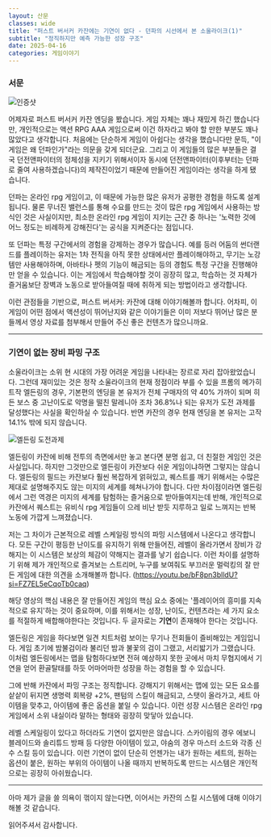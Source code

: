```yaml
---
layout: 산문
classes: wide
title: "퍼스트 버서커 카잔에는 기연이 없다 - 던파의 시선에서 본 소울라이크(1)"
subtitle: "정직하지만 예측 가능한 성장 구조"
date: 2025-04-16
categories: 게임이야기
---
```


### 서문

![인증샷](/images/카잔%20리뷰/카잔%20인증샷.png)

어제자로 퍼스트 버서커 카잔 엔딩을 봤습니다. 게임 자체는 꽤나 재밌게 하긴 했습니다만, 개인적으로는 액션 RPG
AAA 게임으로써 이건 하자라고 봐야 할 만한 부분도 꽤나 많았다고 생각합니다. 처음에는 단순하게 게임이 아쉽다는
생각을 했습니다만 문득, "이 게임은 왜 던파인가"라는 의문을 갖게 되더군요. 그리고 이 게임들의 많은 부분들은
결국 던전앤파이터의 정체성을 지키기 위해서이자 동시에 던전앤파이터(이후부터는 던파로 줄여 사용하겠습니다)의
제작진이었기 때문에 만들어진 게임이라는 생각을 하게 됐습니다.

던파는 온라인 rpg 게임이고, 이 때문에 가능한 많은 유저가 공평한 경험을 하도록 설계됩니다. 물론 무너진 밸런스를
통해 수요를 만드는 것이 많은 rpg 게임에서 사용하는 방식인 것은 사실이지만, 최소한 온라인 rpg 게임이 지키는
근간 중 하나는 '노력한 것에 어느 정도는 비례하게 강해진다'는 공식을 지켜준다는 점입니다.

또 던파는 특정 구간에서의 경험을 강제하는 경우가 많습니다. 예를 등러 어둠의 썬더랜드를 플레이하는 유저는 1차 전직을
아직 못한 상태에서만 플레이해야하고, 무기는 노강템만 사용해야하며, 아바타나 펫의 기능이 해금되는 등의 경험도
특정 구간을 진행해야만 얻을 수 있습니다. 이는 게임에서 학습해야할 것이 굉장히 많고, 학습하는 것 자체가 즐거움보단
장벽과 노동으로 받아들여질 때에 취하게 되는 방법이라고 생각합니다.

이런 관점들을 기반으로, 퍼스트 버서커: 카잔에 대해 이야기해볼까 합니다. 어차피, 이 게임이 어떤 점에서 액션성이
뛰어난지와 같은 이야기들은 이미 저보다 뛰어난 많은 분들께서 영상 자료를 첨부해서 만들어 주신 좋은 컨텐츠가
많으니까요.

---

### 기연이 없는 장비 파밍 구조

소울라이크는 소위 현 시대의 가장 어려운 게임을 나타내는 장르로 자리 잡아왔었습니다. 그런데 재미있는 것은
정작 소울라이크의 현재 정점이라 부를 수 있을 프롬의 메가히트작 엘든링의 경우, 기본편의 엔딩을 본 유저가 전체
구매자의 약 40% 가까이 되며 히든 보스 중 고난이도로 악명을 떨친 말레니아 조차 36.8%나 되는 유저가 도전 과제를
달성했다는 사실을 확인하실 수 있습니다. 반면 카잔의 경우 현재 엔딩을 본 유저는 고작 14.1% 밖에 되지 않습니다.

![엘든링 도전과제](/images/카잔%20리뷰/엘든링%20도전과제.png)

엘든링이 카잔에 비해 전투의 측면에서만 놓고 본다면 분명 쉽고, 더 친절한 게임인 것은 사실입니다. 하지만 그것만으로
엘든링이 카잔보다 쉬운 게임이냐하면 그렇지는 않습니다. 엘든링의 필드는 카잔보다 훨씬 복잡하게 얽혀있고, 퀘스트를
깨기 위해서는 수많은 제대로 설명해주지도 않는 미지의 세계를 헤쳐나가야 합니다. 다만 차이점이라면 엘든링에서
그런 역경은 미지의 세계를 탐험하는 즐거움으로 받아들여지는데 반해, 개인적으로 카잔에서 퀘스트는 유비식 rpg
게임들이 으레 비난 받듯 지루하고 일로 느껴지는 반복 노동에 가깝게 느껴졌습니다.

저는 그 차이가 근본적으로 레벨 스케일링 방식의 파밍 시스템에서 나온다고 생각합니다. 모든 구간이 평등한 난이도를
유지하기 위해 만들어진, 레벨이 올라가면서 장비가 강해지는 이 시스템은 보상의 체감이 약해지는 결과를 낳기 쉽습니다.
이런 차이를 설명하기 위해 제가 개인적으로 즐겨보는 스트리머, 누구를 보여줘도 부끄러운 멀럭킹의 잘 만든 게임에
대한 의견을 소개해볼까 합니다.
(https://youtu.be/bF8pn3blldU?si=FZ7EL5eCqoTb0caq)

해당 영상의 핵심 내용은 잘 만들어진 게임의 핵심 요소 중에는 '플레이어의 흥미를 지속적으로 유지'하는 것이 중요하며,
이를 위해서는 성장, 난이도, 컨텐츠라는 세 가지 요소를 적절하게 배합해야한다는 것입니다. 두 글자로는 **기연**이
존재해야 한다는 것입니다.

엘든링은 게임을 하다보면 일견 치트처럼 보이는 무기나 전회들이 즐비해있는 게임입니다. 게임 초기에 밤불검이라
불리던 밤과 불꽃의 검이 그랬고, 서리밟기가 그랬습니다. 이처럼 엘든링에서는 맵을 탐험하다보면 전혀 예상하지
못한 곳에서 마치 무협지에서 기연을 얻어 환골탈태를 하듯 어마어마한 성장을 하는 경험을 할 수 있습니다.

그에 반해 카잔에서 파밍 구조는 정직합니다. 강해지기 위해서는 맵에 있는 모든 요소를 샅샅이 뒤지면 생명력 회복량
+2%, 팬텀의 스킬이 해금되고, 스탯이 올라가고, 세트 아이템을 맞추고, 아이템에 좋은 옵션을 붙일 수 있습니다.
이런 성장 시스템은 온라인 rpg 게임에서 소위 내실이라 말하는 형태와 굉장히 맞닿아 있습니다.

레벨 스케일링이 있다고 하더라도 기연이 없지만은 않습니다. 스카이림의 경우 에보니 블레이드와 솔리튜드 방패 등
다양한 아이템이 있고, 야숨의 경우 마스터 소드와 각종 신수 스킬 등이 있습니다. 이런 기연이 없이 단순히
언젠가는 내가 원하는 세트의, 원하는 옵션이 붙은, 원하는 부위의 아이템이 나올 때까지 반복하도록 만드는 시스템은
개인적으로는 굉장히 아쉬웠습니다.

---

아마 제가 글을 쓸 의욕이 꺾이지 않는다면, 이어서는 카잔의 스킬 시스템에 대해 이야기해볼 것 같습니다.

읽어주셔서 감사합니다.
